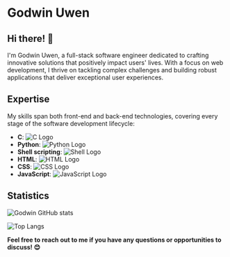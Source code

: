 # Godwin Uwen

## Hi there! 👋

I'm Godwin Uwen, a full-stack software engineer dedicated to crafting innovative solutions that positively impact users' lives. With a focus on web development, I thrive on tackling complex challenges and building robust applications that deliver exceptional user experiences.

## Expertise

My skills span both front-end and back-end technologies, covering every stage of the software development lifecycle:

- **C**: ![C Logo](https://upload.wikimedia.org/wikipedia/commons/1/19/C_Logo.png)
- **Python**: ![Python Logo](https://upload.wikimedia.org/wikipedia/commons/c/c3/Python-logo-notext.svg)
- **Shell scripting**: ![Shell Logo](https://upload.wikimedia.org/wikipedia/commons/3/35/Tux.svg)
- **HTML**: ![HTML Logo](https://upload.wikimedia.org/wikipedia/commons/6/61/HTML5_logo_and_wordmark.svg)
- **CSS**: ![CSS Logo](https://upload.wikimedia.org/wikipedia/commons/d/d5/CSS3_logo_and_wordmark.svg)
- **JavaScript**: ![JavaScript Logo](https://upload.wikimedia.org/wikipedia/commons/6/6a/JavaScript-logo.png)

## Statistics

![Godwin GitHub stats](https://github-readme-stats.vercel.app/api?username=uwen-godwin&show_icons=true&theme=radical)

![Top Langs](https://github-readme-stats.vercel.app/api/top-langs/?username=uwen-godwin&layout=compact&theme=radical)
  
**Feel free to reach out to me if you have any questions or opportunities to discuss! 😊**
